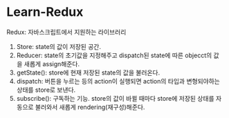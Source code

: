 # Learn-Redux

Redux: 자바스크립트에서 지원하는 라이브러리

1. Store: state의 값이 저장된 공간.
2. Reducer: state의 초기값을 지정해주고 dispatch된 state에 따른 objecct의 값을 새롭게 assign해준다.
3. getState(): store에 현재 저장된 state의 값을 불러온다.
4. dispatch: 버튼을 누르는 등의 action이 실행되면 action의 타입과 변형되야하는 상태를 store로 보낸다.
5. subscribe(): 구독하는 기능. store의 값이 바뀔 때마다 store에 저장된 상태를 자동으로 불러와서 새롭게 rendering(재구성)해준다.
